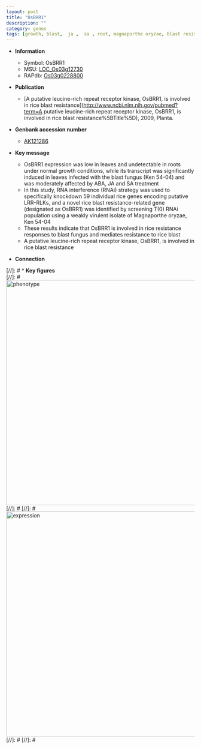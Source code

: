 ```yaml
---
layout: post
title: "OsBRR1"
description: ""
category: genes
tags: [growth, blast,  ja ,  sa , root, magnaporthe oryzae, blast resistance]
---
```


* **Information**  
    + Symbol: OsBRR1  
    + MSU: [LOC_Os03g12730](http://rice.plantbiology.msu.edu/cgi-bin/ORF_infopage.cgi?orf=LOC_Os03g12730)  
    + RAPdb: [Os03g0228800](http://rapdb.dna.affrc.go.jp/viewer/gbrowse_details/irgsp1?name=Os03g0228800)  

* **Publication**  
    + [A putative leucine-rich repeat receptor kinase, OsBRR1, is involved in rice blast resistance](http://www.ncbi.nlm.nih.gov/pubmed?term=A putative leucine-rich repeat receptor kinase, OsBRR1, is involved in rice blast resistance%5BTitle%5D), 2009, Planta.

* **Genbank accession number**  
    + [AK121286](http://www.ncbi.nlm.nih.gov/nuccore/AK121286)

* **Key message**  
    + OsBRR1 expression was low in leaves and undetectable in roots under normal growth conditions, while its transcript was significantly induced in leaves infected with the blast fungus (Ken 54-04) and was moderately affected by ABA, JA and SA treatment
    + In this study, RNA interference (RNAi) strategy was used to specifically knockdown 59 individual rice genes encoding putative LRR-RLKs, and a novel rice blast resistance-related gene (designated as OsBRR1) was identified by screening T(0) RNAi population using a weakly virulent isolate of Magnaporthe oryzae, Ken 54-04
    + These results indicate that OsBRR1 is involved in rice resistance responses to blast fungus and mediates resistance to rice blast
    + A putative leucine-rich repeat receptor kinase, OsBRR1, is involved in rice blast resistance

* **Connection**  

[//]: # * **Key figures**  
[//]: # <img src="http://funRiceGenes.github.io/images/OsBRR1.pheno.png" alt="phenotype"  style="width: 600px;"/>
[//]: # 
[//]: # <img src="http://funRiceGenes.github.io/images/OsBRR1.exp.png" alt="expression"  style="width: 600px;"/>
[//]: # 
[//]: # 
